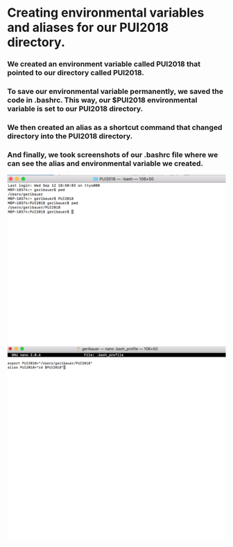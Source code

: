 # Creating environmental variables and aliases for our PUI2018 directory.

### We created an environment variable called PUI2018 that pointed to our directory called PUI2018.

### To save our environmental variable permanently, we saved the code in .bashrc. This way, our $PUI2018 environmental variable is set to our PUI2018 directory. 

### We then created an alias as a shortcut command that changed directory into the PUI2018 directory.

### And finally, we took screenshots of our .bashrc file where we can see the alias and environmental variable we created.

![Alt text](../HW1_mb6203/HW1_images/MarkBauer1.png)
![Alt text](../HW1_mb6203/HW1_images/MarkBauer2.png)
